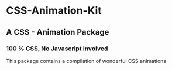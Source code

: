 # CSS-Animation-Kit

## A CSS - Animation Package

### 100 % CSS, No Javascript involved

This package contains a compilation of wonderful CSS animations
